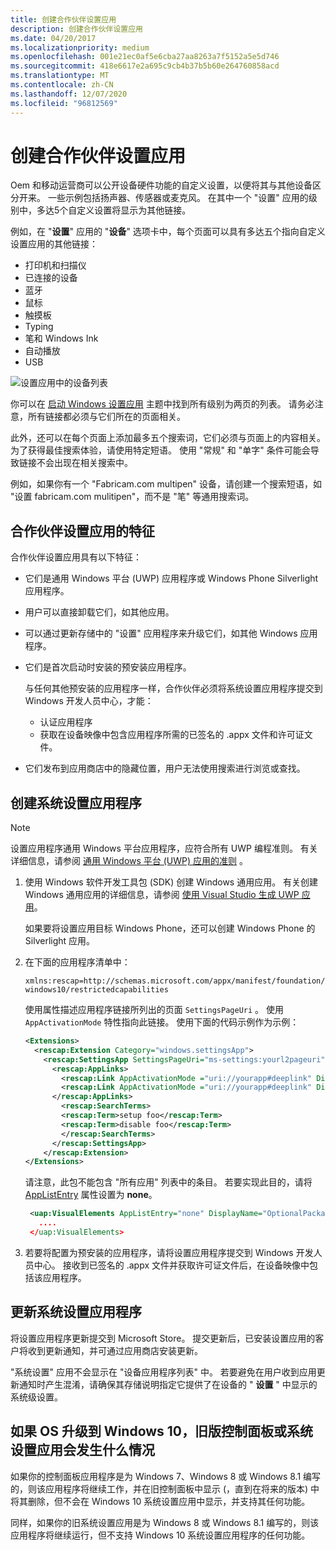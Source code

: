 ```yaml
---
title: 创建合作伙伴设置应用
description: 创建合作伙伴设置应用
ms.date: 04/20/2017
ms.localizationpriority: medium
ms.openlocfilehash: 001e21ec0af5e6cba27aa8263a7f5152a5e5d746
ms.sourcegitcommit: 418e6617e2a695c9cb4b37b5b60e264760858acd
ms.translationtype: MT
ms.contentlocale: zh-CN
ms.lasthandoff: 12/07/2020
ms.locfileid: "96812569"
---
```

# <a name="create-a-partner-settings-app"></a>创建合作伙伴设置应用

Oem 和移动运营商可以公开设备硬件功能的自定义设置，以便将其与其他设备区分开来。 一些示例包括扬声器、传感器或麦克风。 在其中一个 "设置" 应用的级别中，多达5个自定义设置将显示为其他链接。  

例如，在 "**设置**" 应用的 "**设备**" 选项卡中，每个页面可以具有多达五个指向自定义设置应用的其他链接：

* 打印机和扫描仪
* 已连接的设备
* 蓝牙
* 鼠标
* 触摸板
* Typing
* 笔和 Windows Ink
* 自动播放
* USB

![设置应用中的设备列表](images/devices-list-in-settings.png)

你可以在 [启动 Windows 设置应用](/windows/uwp/launch-resume/launch-settings-app) 主题中找到所有级别为两页的列表。 请务必注意，所有链接都必须与它们所在的页面相关。

此外，还可以在每个页面上添加最多五个搜索词，它们必须与页面上的内容相关。 为了获得最佳搜索体验，请使用特定短语。 使用 "常规" 和 "单字" 条件可能会导致链接不会出现在相关搜索中。  

例如，如果你有一个 "Fabricam.com multipen" 设备，请创建一个搜索短语，如 "设置 fabricam.com mulitipen"，而不是 "笔" 等通用搜索词。

## <a name="characteristics-of-partner-settings-app"></a>合作伙伴设置应用的特征

合作伙伴设置应用具有以下特征：

* 它们是通用 Windows 平台 (UWP) 应用程序或 Windows Phone Silverlight 应用程序。

* 用户可以直接卸载它们，如其他应用。

* 可以通过更新存储中的 "设置" 应用程序来升级它们，如其他 Windows 应用程序。

* 它们是首次启动时安装的预安装应用程序。

    与任何其他预安装的应用程序一样，合作伙伴必须将系统设置应用程序提交到 Windows 开发人员中心，才能：
  * 认证应用程序
  * 获取在设备映像中包含应用程序所需的已签名的 .appx 文件和许可证文件。

* 它们发布到应用商店中的隐藏位置，用户无法使用搜索进行浏览或查找。

## <a name="creating-system-settings-applications"></a>创建系统设置应用程序

> [!NOTE]
> 设置应用程序通用 Windows 平台应用程序，应符合所有 UWP 编程准则。 有关详细信息，请参阅 [通用 Windows 平台 (UWP) 应用的准则](https://developer.microsoft.com/windows/apps/design) 。

1. 使用 Windows 软件开发工具包 (SDK) 创建 Windows 通用应用。 有关创建 Windows 通用应用的详细信息，请参阅 [使用 Visual Studio 生成 UWP 应用](/windows/uwp/get-started/create-uwp-apps)。

    如果要将设置应用目标 Windows Phone，还可以创建 Windows Phone 的 Silverlight 应用。

2. 在下面的应用程序清单中：

    `xmlns:rescap=http://schemas.microsoft.com/appx/manifest/foundation/windows10/restrictedcapabilities`
  
    使用属性描述应用程序链接所列出的页面 `SettingsPageUri` 。 使用 `AppActivationMode` 特性指向此链接。 使用下面的代码示例作为示例：

    ```xml
    <Extensions>
      <rescap:Extension Category="windows.settingsApp">
        <rescap:SettingsApp SettingsPageUri="ms-settings:yourl2pageuri">
          <rescap:AppLinks>
            <rescap:Link AppActivationMode ="uri://yourapp#deeplink" DisplayName="Link 1 Title" />
            <rescap:Link AppActivationMode ="uri://yourapp#deeplink" DisplayName="Link 2 Title" />
          </rescap:AppLinks>
            <rescap:SearchTerms>
            <rescap:Term>setup foo</rescap:Term>
            <rescap:Term>disable foo</rescap:Term>
            </rescap:SearchTerms>
          </rescap:SettingsApp>
        </rescap:Extension>
    </Extensions>
    ```

   请注意，此包不能包含 "所有应用" 列表中的条目。 若要实现此目的，请将 [AppListEntry](/uwp/api/windows.applicationmodel.core.applistentry) 属性设置为 **none**。

    ```xml
     <uap:VisualElements AppListEntry="none" DisplayName="OptionalPackage"
       ....
     </uap:VisualElements>
    ```

3. 若要将配置为预安装的应用程序，请将设置应用程序提交到 Windows 开发人员中心。 接收到已签名的 .appx 文件并获取许可证文件后，在设备映像中包括该应用程序。

## <a name="updating-system-settings-applications"></a>更新系统设置应用程序

将设置应用程序更新提交到 Microsoft Store。 提交更新后，已安装设置应用的客户将收到更新通知，并可通过应用商店安装更新。

"系统设置" 应用不会显示在 "设备应用程序列表" 中。 若要避免在用户收到应用更新通知时产生混淆，请确保其存储说明指定它提供了在设备的 " **设置** " 中显示的系统级设置。

## <a name="what-happens-to-legacy-control-panel-or-system-settings-apps-when-the-os-upgrades-to-windows-10"></a>如果 OS 升级到 Windows 10，旧版控制面板或系统设置应用会发生什么情况

如果你的控制面板应用程序是为 Windows 7、Windows 8 或 Windows 8.1 编写的，则该应用程序将继续工作，并在旧控制面板中显示 (，直到在将来的版本) 中将其删除，但不会在 Windows 10 系统设置应用中显示，并支持其任何功能。

同样，如果你的旧系统设置应用是为 Windows 8 或 Windows 8.1 编写的，则该应用程序将继续运行，但不支持 Windows 10 系统设置应用程序的任何功能。
